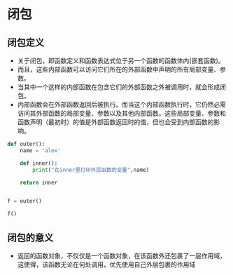 # 闭包
## 闭包定义
* 关于闭包，即函数定义和函数表达式位于另一个函数的函数体内(嵌套函数)。
* 而且，这些内部函数可以访问它们所在的外部函数中声明的所有局部变量、参数。
* 当其中一个这样的内部函数在包含它们的外部函数之外被调用时，就会形成闭包。
* 内部函数会在外部函数返回后被执行。而当这个内部函数执行时，它仍然必需访问其外部函数的局部变量、参数以及其他内部函数。这些局部变量、参数和函数声明（最初时）的值是外部函数返回时的值，但也会受到内部函数的影响。

```python
def outer():
    name = 'alex'

    def inner():
        print("在inner里打印外层函数的变量",name)

    return inner


f = outer()

f()
```

## 闭包的意义
* 返回的函数对象，不仅仅是一个函数对象，在该函数外还包裹了一层作用域，这使得，该函数无论在何处调用，优先使用自己外层包裹的作用域
